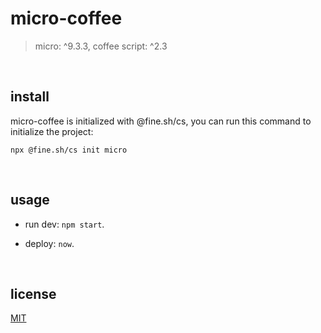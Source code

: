 # micro-coffee

> micro: ^9.3.3, coffee script: ^2.3

<br/>

## install

micro-coffee is initialized with @fine.sh/cs, you can run this command to initialize the project:

`npx @fine.sh/cs init micro`

<br/>

## usage

- run dev: `npm start`.

- deploy: `now`.

<br/>

## license
[MIT](license)


